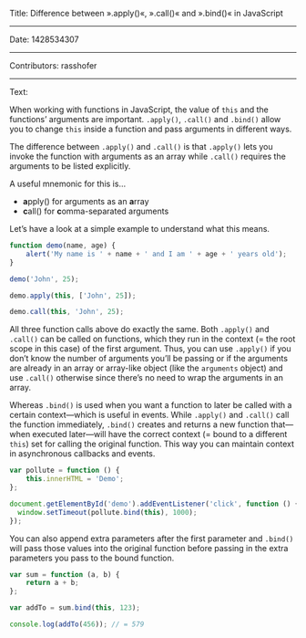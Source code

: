 Title: Difference between ».apply()«, ».call()« and ».bind()« in JavaScript

-----

Date: 1428534307

-----

Contributors: rasshofer

-----

Text:

When working with functions in JavaScript, the value of `this` and the functions’ arguments are important. `.apply()`, `.call()` and `.bind()` allow you to change `this` inside a function and pass arguments in different ways.

The difference between `.apply()` and `.call()` is that `.apply()` lets you invoke the function with arguments as an array while `.call()` requires the arguments to be listed explicitly.

A useful mnemonic for this is…

- **a**pply() for arguments as an **a**rray
- **c**all() for **c**omma-separated arguments

Let’s have a look at a simple example to understand what this means.

```js
function demo(name, age) {
    alert('My name is ' + name + ' and I am ' + age + ' years old');
}

demo('John', 25);

demo.apply(this, ['John', 25]);

demo.call(this, 'John', 25);
```

All three function calls above do exactly the same.  Both `.apply()` and `.call()` can be called on functions, which they run in the context (= the root scope in this case) of the first argument. Thus, you can use `.apply()` if you don’t know the number of arguments you’ll be passing or if the arguments are already in an array or array-like object (like the `arguments` object) and use `.call()` otherwise since there’s no need to wrap the arguments in an array.

Whereas `.bind()` is used when you want a function to later be called with a certain context—which is useful in events. While `.apply()` and `.call()` call the function immediately, `.bind()` creates and returns a new function that—when executed later—will have the correct context (= bound to a different `this`) set for calling the original function. This way you can maintain context in asynchronous callbacks and events.

```js
var pollute = function () {
    this.innerHTML = 'Demo';
};

document.getElementById('demo').addEventListener('click', function () {
  window.setTimeout(pollute.bind(this), 1000);
});
```

You can also append extra parameters after the first parameter and `.bind()` will pass those values into the original function before passing in the extra parameters you pass to the bound function.

```js
var sum = function (a, b) {
    return a + b;
};

var addTo = sum.bind(this, 123);

console.log(addTo(456)); // = 579
```
